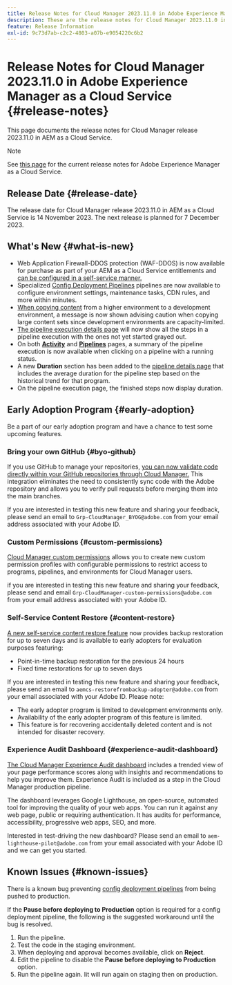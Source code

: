 ```yaml
---
title: Release Notes for Cloud Manager 2023.11.0 in Adobe Experience Manager as a Cloud Service
description: These are the release notes for Cloud Manager 2023.11.0 in AEM as a Cloud Service.
feature: Release Information
exl-id: 9c73d7ab-c2c2-4803-a07b-e9054220c6b2
---
```


# Release Notes for Cloud Manager 2023.11.0 in Adobe Experience Manager as a Cloud Service {#release-notes}

This page documents the release notes for Cloud Manager release 2023.11.0 in AEM as a Cloud Service.

>[!NOTE]
>
>See [this page](/help/release-notes/release-notes-cloud/release-notes-current.md) for the current release notes for Adobe Experience Manager as a Cloud Service.

## Release Date {#release-date}

The release date for Cloud Manager release 2023.11.0 in AEM as a Cloud Service is 14 November 2023. The next release is planned for 7 December 2023.

## What's New {#what-is-new}

* Web Application Firewall-DDOS protection (WAF-DDOS) is now available for purchase as part of your AEM as a Cloud Service entitlements and [can be configured in a self-service manner.](/help/implementing/cloud-manager/getting-access-to-aem-in-cloud/creating-production-programs.md)
* Specialized [Config Deployment Pipelines](/help/implementing/cloud-manager/configuring-pipelines/introduction-ci-cd-pipelines.md) pipelines are now available to configure environment settings, maintenance tasks, CDN rules, and more within minutes.
* [When copying content](/help/implementing/developing/tools/content-copy.md) from a higher environment to a development environment, a message is now shown advising caution when copying large content sets since development environments are capacity-limited.
* [The pipeline execution details page](/help/implementing/cloud-manager/configuring-pipelines/managing-pipelines.md#view-details) will now show all the steps in a pipeline execution with the ones not yet started grayed out.
* On both **[Activity](/help/implementing/cloud-manager/configuring-pipelines/managing-pipelines.md#activity)** and **[Pipelines](/help/implementing/cloud-manager/configuring-pipelines/managing-pipelines.md#pipelines)** pages, a summary of the pipeline execution is now available when clicking on a pipeline with a running status.
* A new **Duration** section has been added to the [pipeline details page](/help/implementing/cloud-manager/configuring-pipelines/managing-pipelines.md#view-details) that includes the average duration for the pipeline step based on the historical trend for that program.
* On the pipeline execution page, the finished steps now display duration.

## Early Adoption Program {#early-adoption}

Be a part of our early adoption program and have a chance to test some upcoming features.

### Bring your own GitHub {#byo-github}

If you use GitHub to manage your repositories, [you can now validate code directly within your GitHub repositories through Cloud Manager.](/help/implementing/cloud-manager/managing-code/byo-github.md) This integration eliminates the need to consistently sync code with the Adobe repository and allows you to verify pull requests before merging them into the main branches.

If you are interested in testing this new feature and sharing your feedback, please send an email to `Grp-CloudManager_BYOG@adobe.com` from your email address associated with your Adobe ID.

### Custom Permissions {#custom-permissions}

[Cloud Manager custom permissions](/help/implementing/cloud-manager/custom-permissions.md) allows you to create new custom permission profiles with configurable permissions to restrict access to programs, pipelines, and environments for Cloud Manager users.

if you are interested in testing this new feature and sharing your feedback, please send and email `Grp-CloudManager-custom-permissions@adobe.com` from your email address associated with your Adobe ID.

### Self-Service Content Restore {#content-restore}

[A new self-service content restore feature](/help/operations/restore.md) now provides backup restoration for up to seven days and is available to early adopters for evaluation purposes featuring:

* Point-in-time backup restoration for the previous 24 hours
* Fixed time restorations for up to seven days

If you are interested in testing this new feature and sharing your feedback, please send an email to `aemcs-restorefrombackup-adopter@adobe.com` from your email associated with your Adobe ID. Please note:

* The early adopter program is limited to development environments only.
* Availability of the early adopter program of this feature is limited.
* This feature is for recovering accidentally deleted content and is not intended for disaster recovery.

### Experience Audit Dashboard {#experience-audit-dashboard}

[The Cloud Manager Experience Audit dashboard](/help/implementing/cloud-manager/experience-audit-dashboard.md) includes a trended view of your page performance scores along with insights and recommendations to help you improve them. Experience Audit is included as a step in the Cloud Manager production pipeline.

The dashboard leverages Google Lighthouse, an open-source, automated tool for improving the quality of your web apps. You can run it against any web page, public or requiring authentication. It has audits for performance, accessibility, progressive web apps, SEO, and more.

Interested in test-driving the new dashboard? Please send an email to `aem-lighthouse-pilot@adobe.com` from your email associated with your Adobe ID and we can get you started.

## Known Issues {#known-issues}

There is a known bug preventing [config deployment pipelines](/help/implementing/cloud-manager/configuring-pipelines/introduction-ci-cd-pipelines.md##config-deployment-pipeline) from being pushed to production.

If the **Pause before deploying to Production** option is required for a config deployment pipeline, the following is the suggested workaround until the bug is resolved.

1. Run the pipeline.
1. Test the code in the staging environment.
1. When deploying and approval becomes available, click on **Reject**.
1. Edit the pipeline to disable the **Pause before deploying to Production** option.
1. Run the pipeline again. Iit will run again on staging then on production.
